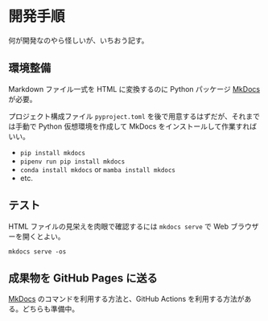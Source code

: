 # 開発手順

何が開発なのやら怪しいが、いちおう記す。

## 環境整備

Markdown ファイル一式を HTML に変換するのに Python パッケージ [MkDocs] が必要。

プロジェクト構成ファイル `pyproject.toml` を後で用意するはずだが、それまでは手動で
Python 仮想環境を作成して MkDocs をインストールして作業すればいい。

* `pip install mkdocs`
* `pipenv run pip install mkdocs`
* `conda install mkdocs` or `mamba install mkdocs`
* etc.

## テスト

HTML ファイルの見栄えを肉眼で確認するには `mkdocs serve` で Web ブラウザーを開くとよい。

```console
mkdocs serve -os
```

## 成果物を GitHub Pages に送る

[MkDocs] のコマンドを利用する方法と、GitHub Actions を利用する方法がある。どちらも準備中。

[MkDocs]: <https://www.mkdocs.org/>
